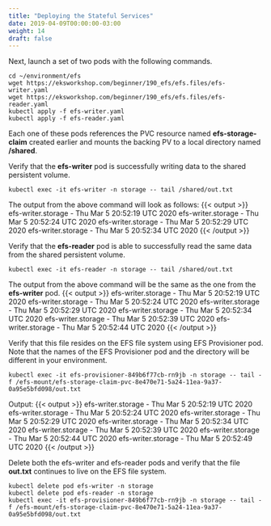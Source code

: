 ```yaml
---
title: "Deploying the Stateful Services"
date: 2019-04-09T00:00:00-03:00
weight: 14
draft: false
---
```


Next, launch a set of two pods with the following commands.
```
cd ~/environment/efs
wget https://eksworkshop.com/beginner/190_efs/efs.files/efs-writer.yaml
wget https://eksworkshop.com/beginner/190_efs/efs.files/efs-reader.yaml
kubectl apply -f efs-writer.yaml
kubectl apply -f efs-reader.yaml
```

Each one of these pods references the PVC resource named **efs-storage-claim** created earlier and mounts the backing PV to a local directory named **/shared**.


Verify that the **efs-writer** pod is successfully writing data to the shared persistent volume.
```
kubectl exec -it efs-writer -n storage -- tail /shared/out.txt
```
The output from the above command will look as follows:
{{< output >}}
efs-writer.storage - Thu Mar 5 20:52:19 UTC 2020
efs-writer.storage - Thu Mar 5 20:52:24 UTC 2020
efs-writer.storage - Thu Mar 5 20:52:29 UTC 2020
efs-writer.storage - Thu Mar 5 20:52:34 UTC 2020
{{< /output >}}


Verify that the **efs-reader** pod is able to successfully read the same data from the shared persistent volume.
```
kubectl exec -it efs-reader -n storage -- tail /shared/out.txt
```
The output from the above command will be the same as the one from the  **efs-writer** pod.
{{< output >}}
efs-writer.storage - Thu Mar 5 20:52:19 UTC 2020
efs-writer.storage - Thu Mar 5 20:52:24 UTC 2020
efs-writer.storage - Thu Mar 5 20:52:29 UTC 2020
efs-writer.storage - Thu Mar 5 20:52:34 UTC 2020
efs-writer.storage - Thu Mar 5 20:52:39 UTC 2020
efs-writer.storage - Thu Mar 5 20:52:44 UTC 2020
{{< /output >}}

Verify that this file resides on the EFS file system using EFS Provisioner pod. Note that the names of the EFS Provisioner pod and the directory will be different in your environment.
```
kubectl exec -it efs-provisioner-849b6f77cb-rn9jb -n storage -- tail -f /efs-mount/efs-storage-claim-pvc-8e470e71-5a24-11ea-9a37-0a95e5bfd098/out.txt
```
Output:
{{< output >}}
efs-writer.storage - Thu Mar 5 20:52:19 UTC 2020
efs-writer.storage - Thu Mar 5 20:52:24 UTC 2020
efs-writer.storage - Thu Mar 5 20:52:29 UTC 2020
efs-writer.storage - Thu Mar 5 20:52:34 UTC 2020
efs-writer.storage - Thu Mar 5 20:52:39 UTC 2020
efs-writer.storage - Thu Mar 5 20:52:44 UTC 2020
efs-writer.storage - Thu Mar 5 20:52:49 UTC 2020
{{< /output >}}

Delete both the efs-writer and efs-reader pods and verify that the file **out.txt** continues to live on the EFS file system.
```
kubectl delete pod efs-writer -n storage
kubectl delete pod efs-reader -n storage
kubectl exec -it efs-provisioner-849b6f77cb-rn9jb -n storage -- tail -f /efs-mount/efs-storage-claim-pvc-8e470e71-5a24-11ea-9a37-0a95e5bfd098/out.txt
```

